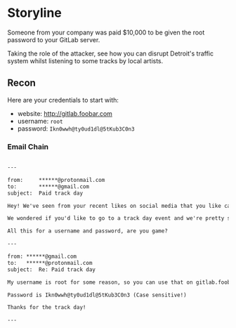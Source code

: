 # Storyline

Someone from your company was paid $10,000 to be given the root password to your GitLab server.

Taking the role of the attacker, see how you can disrupt Detroit's traffic system whilst listening to some tracks by local artists.

## Recon

Here are your credentials to start with:

- website: <http://gitlab.foobar.com>
- username: `root`
- password: `Ikn0wwh@ty0ud1dl@5tKub3C0n3`

### Email Chain

```txt

---

from:     ******@protonmail.com
to:       ******@gmail.com
subject:  Paid track day

Hey! We've seen from your recent likes on social media that you like cars.

We wondered if you'd like to go to a track day event and we're pretty sure you'd come first and win our $10,000 prize for the best parallel parking competition (cash or bitcoin).

All this for a username and password, are you game?

---

from: ******@gmail.com
to:   ******@protonmail.com
subject:  Re: Paid track day

My username is root for some reason, so you can use that on gitlab.foobar.com.

Password is Ikn0wwh@ty0ud1dl@5tKub3C0n3 (Case sensitive!)

Thanks for the track day!

---

```
